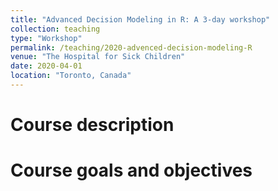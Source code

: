 ```yaml
---
title: "Advanced Decision Modeling in R: A 3-day workshop"
collection: teaching
type: "Workshop"
permalink: /teaching/2020-advenced-decision-modeling-R
venue: "The Hospital for Sick Children"
date: 2020-04-01
location: "Toronto, Canada"
---
```


Course description
======

Course goals and objectives
======
